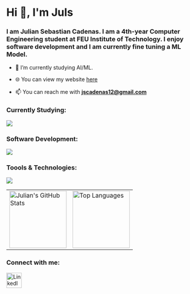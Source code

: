 <h1 align="left">Hi 👋, I'm Juls</h1>
<h3 align="left">I am Julian Sebastian Cadenas. I am a 4th-year Computer Engineering student at FEU Institute of Technology. I enjoy software development and I am currently fine tuning a ML Model.</h3>

- 🌱 I’m currently studying AI/ML.

- 🌐 You can view my website [here](https://jscadenas.vercel.app/)

- 📫 You can reach me with **jscadenas12@gmail.com**

<h3 align="left">Currently Studying:</h3>
<p align="left">
  <img src="https://skillicons.dev/icons?i=python,sklearn,pytorch,opencv" />
</p>
<h3 align="left">Software Development:</h3>
<p align="left">
  <img src="https://skillicons.dev/icons?i=python,react,next,tailwind,nodejs,express,flask,mongodb,mysql,sqlite" />
</p>
<h3 align="left">Toools & Technologies:</h3>
<p align="left">
  <img src="https://skillicons.dev/icons?i=bash,git,linux,postman,firebase" />
</p>

<table>
  <tr>
    <td>
      <img src="https://github-readme-stats.vercel.app/api?username=julsCadenas&count_private=true&show_icons=true&theme=dracula" alt="Julian's GitHub Stats" height="150"/>
    </td>
    <td>
      <img src="https://github-readme-stats.vercel.app/api/top-langs?username=julsCadenas&locale=en&layout=compact&card_width=320&langs_count=5&theme=dracula" height="150" alt="Top Languages"/>
    </td>
  </tr>
</table>

<h3 align="left">Connect with me:</h3>
<p align="left">
  <a href="https://www.linkedin.com/in/julian-cadenas/" target="blank">
    <img src="https://skillicons.dev/icons?i=linkedin" alt="LinkedIn" height="40" width="40" />
  </a>
</p>
